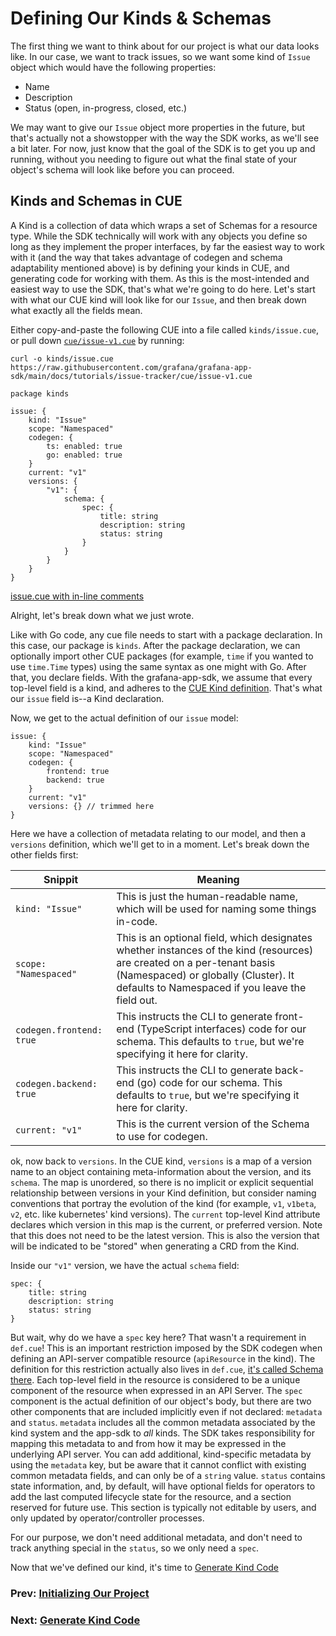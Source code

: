 # Defining Our Kinds & Schemas

The first thing we want to think about for our project is what our data looks like. In our case, we want to track issues, so we want some kind of `Issue` object which would have the following properties:
* Name
* Description
* Status (open, in-progress, closed, etc.)

We may want to give our `Issue` object more properties in the future, but that's actually not a showstopper with the way the SDK works, as we'll see a bit later. For now, just know that the goal of the SDK is to get you up and running, without you needing to figure out what the final state of your object's schema will look like before you can proceed.

## Kinds and Schemas in CUE

A Kind is a collection of data which wraps a set of Schemas for a resource type.
While the SDK technically will work with any objects you define so long as they implement the proper interfaces, by far the easiest way to work with it (and the way that takes advantage of codegen and schema adaptability mentioned above) is by defining your kinds in CUE, and generating code for working with them. As this is the most-intended and easiest way to use the SDK, that's what we're going to do here. Let's start with what our CUE kind will look like for our `Issue`, and then break down what exactly all the fields mean.

Either copy-and-paste the following CUE into a file called `kinds/issue.cue`, or pull down [`cue/issue-v1.cue`](cue/issue-v1.cue) by running:
```shell
curl -o kinds/issue.cue https://raw.githubusercontent.com/grafana/grafana-app-sdk/main/docs/tutorials/issue-tracker/cue/issue-v1.cue
```

```cue
package kinds

issue: {
	kind: "Issue"
	scope: "Namespaced"
	codegen: {
		ts: enabled: true
		go: enabled: true
	}
	current: "v1"
	versions: {
		"v1": {
			schema: {
				spec: {
					title: string
					description: string
					status: string
				}
			}
		}
	}
}
```
[issue.cue with in-line comments](cue/issue-v1.cue)

Alright, let's break down what we just wrote.

Like with Go code, any cue file needs to start with a package declaration. In this case, our package is `kinds`. After the package declaration, we can optionally import other CUE packages (for example, `time` if you wanted to use `time.Time` types) using the same syntax as one might with Go. After that, you declare fields. With the grafana-app-sdk, we assume that every top-level field is a kind, and adheres to the [CUE Kind definition](https://github.com/grafana/grafana-app-sdk/blob/main/codegen/cuekind/def.cue#L82). That's what our `issue` field is--a Kind declaration.

Now, we get to the actual definition of our `issue` model:
```cue
issue: {
	kind: "Issue"
	scope: "Namespaced"
	codegen: {
		frontend: true
		backend: true
	}
	current: "v1"
	versions: {} // trimmed here
}
```
Here we have a collection of metadata relating to our model, and then a `versions` definition, which we'll get to in a moment. Let's break down the other fields first:

| Snippit                               | Meaning                                                                                                                                                                                                           |
|---------------------------------------|-------------------------------------------------------------------------------------------------------------------------------------------------------------------------------------------------------------------|
| <nobr>`kind: "Issue"`</nobr>          | This is just the human-readable name, which will be used for naming some things in-code.                                                                                                                          |
| <nobr>`scope: "Namespaced"`</nobr>    | This is an optional field, which designates whether instances of the kind (resources) are created on a per-tenant basis (Namespaced) or globally (Cluster). It defaults to Namespaced if you leave the field out. |
 | <nobr>`codegen.frontend: true`</nobr> | This instructs the CLI to generate front-end (TypeScript interfaces) code for our schema. This defaults to `true`, but we're specifying it here for clarity.                                                      |
| <nobr>`codegen.backend: true`</nobr>  | This instructs the CLI to generate back-end (go) code for our schema. This defaults to `true`, but we're specifying it here for clarity.                                                                          |
| <nobr>`current: "v1"`</nobr>          | This is the current version of the Schema to use for codegen.                                                                                                                                                     |

ok, now back to `versions`. In the CUE kind, `versions` is a map of a version name to an object containing meta-information about the version, and its `schema`. 
The map is unordered, so there is no implicit or explicit sequential relationship between versions in your Kind definition, but consider naming conventions that portray the evolution of the kind (for example, `v1`, `v1beta`, `v2`, etc. like kubernetes' kind versions). The `current` top-level Kind attribute declares which version in this map is the current, 
or preferred version. Note that this does not need to be the latest version. This is also the version that will be indicated to be "stored" when generating a CRD from the Kind.

Inside our `"v1"` version, we have the actual `schema` field:
```cue
spec: {
	title: string
	description: string
	status: string
}
```
But wait, why do we have a `spec` key here? That wasn't a requirement in `def.cue`! This is an important restriction imposed by the SDK codegen when defining an API-server compatible resource (`apiResource` in the kind). The definition for this restriction actually also lives in `def.cue`, [it's called Schema there](https://github.com/grafana/grafana-app-sdk/blob/main/codegen/cuekind/def.cue#L24).
Each top-level field in the resource is considered to be a unique component of the resource when expressed in an API Server. 
The `spec` component is the actual definition of our object's body, but there are two other components that are included implicitly even if not declared: 
`metadata` and `status`. `metadata` includes all the common metadata associated by the kind system and the app-sdk to _all_ kinds. 
The SDK takes responsibility for mapping this metadata to and from how it may be expressed in the underlying API server. 
You can add additional, kind-specific metadata by using the `metadata` key, but be aware that it cannot conflict with existing common metadata fields, 
and can only be of a `string` value. `status` contains state information, and, by default, will have optional fields for 
operators to add the last computed lifecycle state for the resource, and a section reserved for future use. 
This section is typically not editable by users, and only updated by operator/controller processes.

For our purpose, we don't need additional metadata, and don't need to track anything special in the `status`, so we only need a `spec`.

Now that we've defined our kind, it's time to [Generate Kind Code](03-generate-kind-code.md)

### Prev: [Initializing Our Project](01-project-init.md)
### Next: [Generate Kind Code](03-generate-kind-code.md)
